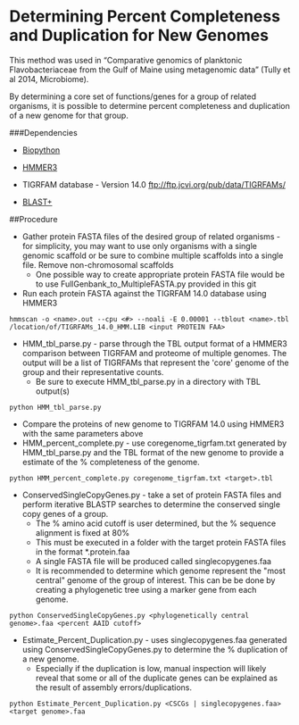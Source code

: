 Determining Percent Completeness and Duplication for New Genomes
================================================================
This method was used in “Comparative genomics of planktonic Flavobacteriaceae from the Gulf of Maine using metagenomic data” (Tully et al 2014, Microbiome).

By determining a core set of functions/genes for a group of related organisms, it is possible to determine percent completeness and duplication of a new genome for that group.

###Dependencies

* [Biopython](http://biopython.org/wiki/Download)

* [HMMER3](http://hmmer.janelia.org/)

* TIGRFAM database - Version 14.0 ftp://ftp.jcvi.org/pub/data/TIGRFAMs/

* [BLAST+](http://blast.ncbi.nlm.nih.gov/Blast.cgi?PAGE_TYPE=BlastDocs&DOC_TYPE=Download)

##Procedure
* Gather protein FASTA files of the desired group of related organisms - for simplicity, you may want to use only organisms with a single genomic scaffold or be sure to combine multiple scaffolds into a single file. Remove non-chromosomal scaffolds
	* One possible way to create appropriate protein FASTA file would be to use FullGenbank_to_MultipleFASTA.py provided in this git
* Run each protein FASTA against the TIGRFAM 14.0 database using HMMER3
```
hmmscan -o <name>.out --cpu <#> --noali -E 0.00001 --tblout <name>.tbl /location/of/TIGRFAMs_14.0_HMM.LIB <input PROTEIN FAA>
```
* HMM_tbl_parse.py - parse through the TBL output format of a HMMER3 comparison between TIGRFAM and proteome of multiple genomes. The output will be a list of TIGRFAMs that represent the 'core' genome of the group and their representative counts.
	* Be sure to execute HMM_tbl_parse.py in a directory with TBL output(s)
```
python HMM_tbl_parse.py
```
* Compare the proteins of new genome to TIGRFAM 14.0 using HMMER3 with the same parameters above
* HMM_percent_complete.py - use coregenome_tigrfam.txt generated by HMM_tbl_parse.py and the TBL format of the new genome to provide a estimate of the % completeness of the genome.
```
python HMM_percent_complete.py coregenome_tigrfam.txt <target>.tbl
```
* ConservedSingleCopyGenes.py - take a set of protein FASTA files and perform iterative BLASTP searches to determine the conserved single copy genes of a group.
	* The % amino acid cutoff is user determined, but the % sequence alignment is fixed at 80%
	* This must be executed in a folder with the target protein FASTA files in the format *.protein.faa
	* A single FASTA file will be produced called singlecopygenes.faa
	* It is recommended to determine which genome represent the "most central" genome of the group of interest. This can be be done by creating a phylogenetic tree using a marker gene from each genome.
```
python ConservedSingleCopyGenes.py <phylogenetically central genome>.faa <percent AAID cutoff>
```
* Estimate_Percent_Duplication.py - uses singlecopygenes.faa generated using ConservedSingleCopyGenes.py to determine the % duplication of a new genome.
	* Especially if the duplication is low, manual inspection will likely reveal that some or
all of the duplicate genes can be explained as the result of assembly errors/duplications.
```
python Estimate_Percent_Duplication.py <CSCGs | singlecopygenes.faa> <target genome>.faa
```
